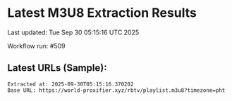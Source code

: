 # Latest M3U8 Extraction Results

Last updated: Tue Sep 30 05:15:16 UTC 2025

Workflow run: #509

## Latest URLs (Sample):
```
Extracted at: 2025-09-30T05:15:16.370202
Base URL: https://world-proxifier.xyz/rbtv/playlist.m3u8?timezone=pht

```
